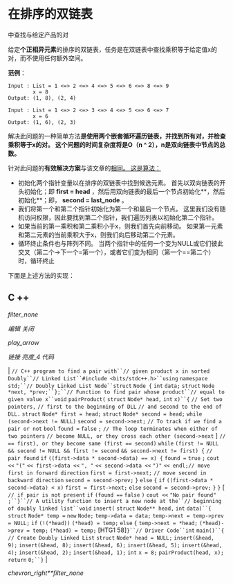 # 在排序的双链表

中查找与给定产品的对

给定**个正相异元素**的排序的双链表，任务是在双链表中查找乘积等于给定值x的对，而不使用任何额外空间。

**范例**：

```
Input : List = 1 <=> 2 <=> 4 <=> 5 <=> 6 <=> 8 <=> 9
        x = 8
Output: (1, 8), (2, 4)

Input : List = 1 <=> 2 <=> 3 <=> 4 <=> 5 <=> 6 <=> 7
        x = 6
Output: (1, 6), (2, 3)

```

解决此问题的一种简单方法**是使用两个嵌套循环遍历链表，并找到所有对，并检查乘积等于x的对。 这个问题的时间复杂度将是O（n ^ 2），n是双向链表中节点的总数。**

针对此问题的**有效解决方案**与该文章的[相同。 这是算法：](https://www.geeksforgeeks.org/find-pairs-given-sum-doubly-linked-list/)

*   初始化两个指针变量以在排序的双链表中找到候选元素。 首先以双向链表的开头初始化；即 **first = head** ，然后用双向链表的最后一个节点初始化**，然后初始化**；即， **second = last_node** 。
*   我们将第一个和第二个指针初始化为第一个和最后一个节点。 这里我们没有随机访问权限，因此要找到第二个指针，我们遍历列表以初始化第二个指针。
*   如果当前的第一乘积和第二乘积小于x，则我们首先向前移动。 如果第一元素和第二元素的当前乘积大于x，则我们向后移动第二个元素。
*   循环终止条件也与阵列不同。 当两个指针中的任何一个变为NULL或它们彼此交叉（第二个->下一个=第一个），或者它们变为相同（第一个==第二个）时，循环终止

下面是上述方法的实现：

## C ++

*filter_none*

*编辑*
*关闭*

*play_arrow*

*链接*
*亮度_4*
*代码*

| `// C++ program to find a pair with``// given product x in sorted Doubly``// Linked List``#include <bits/stdc++.h>``using` `namespace` `std;``// Doubly Linked List Node``struct` `Node {` `int` `data;` `struct` `Node *next, *prev;``};``// Function to find pair whose product``// equal to given value x``void` `pairProduct(` `struct` `Node* head,` `int` `x)``{` `// Set two pointers,` `// first to the beginning of DLL` `// and second to the end of DLL.` `struct` `Node* first = head;` `struct` `Node* second = head;` `while` `(second->next != NULL)` `second = second->next;` `// To track if we find a pair or not` `bool` `found =` `false` `;` `// The loop terminates when either of two pointers` `// become NULL, or they cross each other (second->next` ] `// == first), or they become same (first == second)` `while` `(first != NULL && second != NULL && first != second` `&& second->next != first) {` `// pair found` `if` `((first->data * second->data) == x) {` `found =` `true` `;` `cout <<` `"("` `<< first->data <<` `", "` `<< second->data <<` `")"` `<< endl;`​​ `// move first in forward direction` `first = first->next;` `// move second in backward direction` `second = second->prev;` `}` `else` `{` `if` `((first->data * second->data) < x)` `first = first->next;` `else` `second = second->prev;` `}` `}` [ `// if pair is not present` `if` `(found ==` `false` `)` `cout <<` `"No pair found"` `;``}``// A utility function to insert a new node at the``// beginning of doubly linked list``void` `insert(` `struct` `Node** head,` `int` `data)``{` `struct` `Node* temp =` `new` `Node;` `temp->data = data;` `temp->next = temp->prev = NULL;` `if` `(!(*head))` `(*head) = temp;` `else` `{` `temp->next = *head;` `(*head)->prev = temp;` `(*head) = temp;` [HTG1 58]`}``// Driver Code``int` `main()``{` `// Create Doubly Linked List` `struct` `Node* head = NULL;` `insert(&head, 9);` `insert(&head, 8);` `insert(&head, 6);` `insert(&head, 5);` `insert(&head, 4);` `insert(&head, 2);` `insert(&head, 1);` `int` `x = 8;` `pairProduct(head, x);` `return` `0;``}` |

*chevron_right**filter_none*